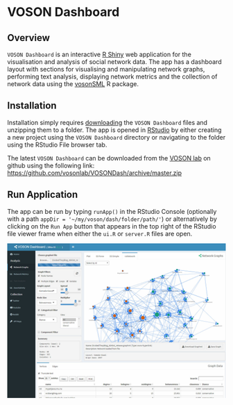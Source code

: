 # VOSON Dashboard

## Overview

`VOSON Dashboard` is an interactive [R Shiny](https://shiny.rstudio.com/) web application for the visualisation and analysis of social network data. The app has a dashboard layout with sections for visualising and manipulating network graphs, performing text analysis, displaying network metrics and the collection of network data using the [vosonSML](https://github.com/vosonlab/vosonSML) R package.

## Installation

Installation simply requires [downloading](https://github.com/vosonlab/VOSONDash/archive/master.zip) the `VOSON Dashboard` files and unzipping them to a folder. The app is opened in [RStudio](https://www.rstudio.com/) by either creating a new project using the `VOSON Dashboard` directory or navigating to the folder using the RStudio File browser tab.

The latest `VOSON Dashboard` can be downloaded from the [VOSON lab](https://github.com/vosonlab) on github using the following link: 
https://github.com/vosonlab/VOSONDash/archive/master.zip

## Run Application

The app can be run by typing `runApp()` in the RStudio Console (optionally with a path `appDir = '~/my/voson/dash/folder/path/'`) or alternatively by clicking on the `Run App` button that appears in the top right of the RStudio file viewer frame when either the `ui.R` or `server.R` files are open.

<img src="VOSONDash/www/VOSONDash-NetworkGraphs-1400x990.jpg" alt="VOSON Dashboard Network Graphs" />
